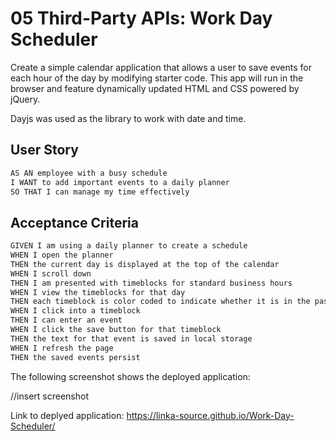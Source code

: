 # 05 Third-Party APIs: Work Day Scheduler
Create a simple calendar application that allows a user to save events for each hour of the day by modifying starter code. This app will run in the browser and feature dynamically updated HTML and CSS powered by jQuery.

Dayjs was used as the library to work with date and time.

## User Story

```md
AS AN employee with a busy schedule
I WANT to add important events to a daily planner
SO THAT I can manage my time effectively
```

## Acceptance Criteria

```md
GIVEN I am using a daily planner to create a schedule
WHEN I open the planner
THEN the current day is displayed at the top of the calendar
WHEN I scroll down
THEN I am presented with timeblocks for standard business hours
WHEN I view the timeblocks for that day
THEN each timeblock is color coded to indicate whether it is in the past, present, or future
WHEN I click into a timeblock
THEN I can enter an event
WHEN I click the save button for that timeblock
THEN the text for that event is saved in local storage
WHEN I refresh the page
THEN the saved events persist
```

The following screenshot shows the deployed application:



//insert screenshot

Link to deplyed application:
https://linka-source.github.io/Work-Day-Scheduler/



